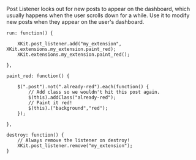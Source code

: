 Post Listener looks out for new posts to appear on the dashboard, which usually happens when the user scrolls down for a while. Use it to modify new posts when they appear on the user's dashboard.

	run: function() {
		
		XKit.post_listener.add("my_extension", XKit.extensions.my_extension.paint_red);
		XKit.extensions.my_extension.paint_red();
		
	},
	
	paint_red: function() {
	
		$(".post").not(".already-red").each(function() {
			// Add class so we wouldn't hit this post again.
			$(this).addClass("already-red");
			// Paint it red!
			$(this).("background","red");	
		});
		
	},
	
	destroy: function() {
		// Always remove the listener on destroy!
		XKit.post_listener.remove("my_extension");
	}